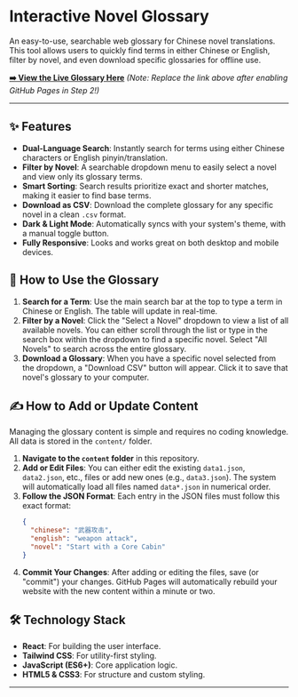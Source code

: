 # Interactive Novel Glossary

An easy-to-use, searchable web glossary for Chinese novel translations. This tool allows users to quickly find terms in either Chinese or English, filter by novel, and even download specific glossaries for offline use.

**[➡️ View the Live Glossary Here](https://YOUR_USERNAME.github.io/YOUR_REPOSITORY_NAME/)** 
*(Note: Replace the link above after enabling GitHub Pages in Step 2!)*

---

## ✨ Features

*   **Dual-Language Search**: Instantly search for terms using either Chinese characters or English pinyin/translation.
*   **Filter by Novel**: A searchable dropdown menu to easily select a novel and view only its glossary terms.
*   **Smart Sorting**: Search results prioritize exact and shorter matches, making it easier to find base terms.
*   **Download as CSV**: Download the complete glossary for any specific novel in a clean `.csv` format.
*   **Dark & Light Mode**: Automatically syncs with your system's theme, with a manual toggle button.
*   **Fully Responsive**: Looks and works great on both desktop and mobile devices.

## 🚀 How to Use the Glossary

1.  **Search for a Term**: Use the main search bar at the top to type a term in Chinese or English. The table will update in real-time.
2.  **Filter by a Novel**: Click the "Select a Novel" dropdown to view a list of all available novels. You can either scroll through the list or type in the search box within the dropdown to find a specific novel. Select "All Novels" to search across the entire glossary.
3.  **Download a Glossary**: When you have a specific novel selected from the dropdown, a "Download CSV" button will appear. Click it to save that novel's glossary to your computer.

## ✍️ How to Add or Update Content

Managing the glossary content is simple and requires no coding knowledge. All data is stored in the `content/` folder.

1.  **Navigate to the `content` folder** in this repository.
2.  **Add or Edit Files**: You can either edit the existing `data1.json`, `data2.json`, etc., files or add new ones (e.g., `data3.json`). The system will automatically load all files named `data*.json` in numerical order.
3.  **Follow the JSON Format**: Each entry in the JSON files must follow this exact format:
    ```json
    {
      "chinese": "武器攻击",
      "english": "weapon attack",
      "novel": "Start with a Core Cabin"
    }
    ```
4.  **Commit Your Changes**: After adding or editing the files, save (or "commit") your changes. GitHub Pages will automatically rebuild your website with the new content within a minute or two.

## 🛠️ Technology Stack

*   **React**: For building the user interface.
*   **Tailwind CSS**: For utility-first styling.
*   **JavaScript (ES6+)**: Core application logic.
*   **HTML5 & CSS3**: For structure and custom styling.

---
